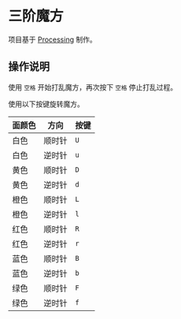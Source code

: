 # 三阶魔方

项目基于 [Processing](https://processing.org/) 制作。

## 操作说明

使用 `空格` 开始打乱魔方，再次按下 `空格` 停止打乱过程。

使用以下按键旋转魔方。

| 面颜色 | 方向 | 按键 |
| ----- | ----- | ----- |
| 白色 | 顺时针 | `U` |
| 白色 | 逆时针 | `u` |
| 黄色 | 顺时针 | `D` |
| 黄色 | 逆时针 | `d` |
| 橙色 | 顺时针 | `L` |
| 橙色 | 逆时针 | `l` |
| 红色 | 顺时针 | `R` |
| 红色 | 逆时针 | `r` |
| 蓝色 | 顺时针 | `B` |
| 蓝色 | 逆时针 | `b` |
| 绿色 | 顺时针 | `F` |
| 绿色 | 逆时针 | `f` |
